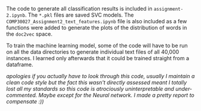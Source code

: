 The code to generate all classification results is included in `assignment-2.ipynb`. The `*.pkl` files are saved SVC models. The `COMP30027_Assignment2_text_features.ipynb` file is also included as a few functions were added to generate the plots of the distribution of words in the `doc2vec` space.

To train the machine learning model, some of the code will have to be run on all the data directories to generate individual text files of all 40,000 instances. I learned only afterwards that it could be trained straight from a dataframe.

_apologies if you actually have to look through this code, usually I maintain a clean code style but the fact this wasn't directly assessed meant I totally lost all my standards so this code is atrociously uninterpretable and under-commented. Maybe except for the Neural network. I made a pretty report to compensate :))_
